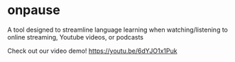 # onpause
A tool designed to streamline language learning when watching/listening to online streaming, Youtube videos, or podcasts

Check out our video demo!
https://youtu.be/6dYJO1x1Puk
